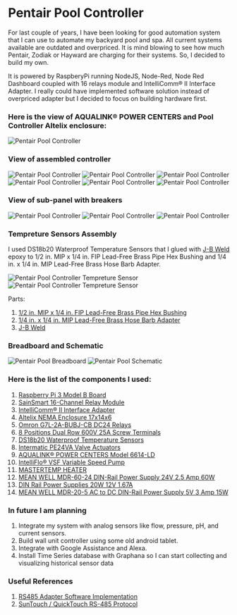# Pentair Pool Controller

For last couple of years, I have been looking for good automation system that I can use to automate my backyard pool and spa. All current systems available are outdated and overpriced. It is mind blowing to see how much Pentair, Zodiak or Hayward are charging for their systems. So, I decided to build my own.

It is powered by RaspberyPi running NodeJS, Node-Red, Node Red Dashboard coupled with 16 relays module and IntelliComm® II Interface Adapter. I really could have implemented software solution instead of overpriced adapter but I decided to focus on building hardware first. 

### Here is the view of AQUALINK® POWER CENTERS and Pool Controller Altelix enclosure:
![Pentair Pool Controller](/images/pool-controller.png)

### View of assembled controller
![Pentair Pool Controller](/images/board.png)
![Pentair Pool Controller](/images/raspberry-pi.png)
![Pentair Pool Controller](/images/relay-module.png)
![Pentair Pool Controller](/images/resistors.png)
![Pentair Pool Controller](/images/terminal.png)
![Pentair Pool Controller](/images/intellicom.png)

### View of sub-panel with breakers
![Pentair Pool Controller](/images/high-voltage.png)
![Pentair Pool Controller](/images/relays.png)
![Pentair Pool Controller](/images/power-supply.png)

### Tempreture Sensors Assembly
I used DS18b20 Waterproof Temperature Sensors that I glued with [J-B Weld](https://www.homedepot.com/p/J-B-Weld-25-ml-ClearWeld-Quick-Set-Epoxy-Syringe-50112/204986141) epoxy to 1/2 in. MIP x 1/4 in. FIP Lead-Free Brass Pipe Hex Bushing and 1/4 in. x 1/4 in. MIP Lead-Free Brass Hose Barb Adapter. 

![Pentair Pool Controller Tempreture Sensor](/images/temp-sensor.png)
![Pentair Pool Controller Tempreture Sensor](/images/temp-sensor-2.png)

Parts:
1. [1/2 in. MIP x 1/4 in. FIP Lead-Free Brass Pipe Hex Bushing](https://www.homedepot.com/p/Everbilt-1-2-in-MIP-x-1-4-in-FIP-Lead-Free-Brass-Pipe-Hex-Bushing-802639/207176802)
1. [1/4 in. x 1/4 in. MIP Lead-Free Brass Hose Barb Adapter](https://www.homedepot.com/p/Everbilt-1-2-in-MIP-x-1-4-in-FIP-Lead-Free-Brass-Pipe-Hex-Bushing-802639/207176802)
1. [J-B Weld](https://www.homedepot.com/p/J-B-Weld-25-ml-ClearWeld-Quick-Set-Epoxy-Syringe-50112/204986141)

### Breadboard and Schematic
![Pentair Pool Breadboard](/Fritzing/Pool-Controller_bb.png)
![Pentair Pool Schematic](/Fritzing/Pool-Controller_schem.png)

### Here is the list of the components I used:

1. [Raspberry Pi 3 Model B Board](https://www.amazon.com/Raspberry-Pi-MS-004-00000024-Model-Board/dp/B01LPLPBS8)
1. [SainSmart 16-Channel Relay Module](https://www.amazon.com/gp/product/B0057OC66U)
1. [IntelliComm® II Interface Adapter](https://www.pentair.com/en/products/pool-spa-equipment/pool-automation/intellicomm_ii_interfaceadapter.html)
1. [Altelix NEMA Enclosure 17x14x6](https://www.amazon.com/Raspberry-Pi-MS-004-00000024-Model-Board/dp/B01LPLPBS8)
1. [Omron G7L-2A-BUBJ-CB DC24 Relays](https://www.amazon.com/gp/product/B0057OC66U)
1. [8 Positions Dual Row 600V 25A Screw Terminals](https://www.amazon.com/gp/product/B0057OC66U)
1. [DS18b20 Waterproof Temperature Sensors](https://www.amazon.com/gp/product/B0057OC66U)
1. [Intermatic PE24VA Valve Actuators](https://www.amazon.com/Intermatic-PE24VA-Valve-Actuator-Black/dp/B002ZPJVV2)
1. [AQUALINK® POWER CENTERS Model 6614-LD](https://www.jandy.com/en/products/controls/system-components/power-centers/aqualink-power-center)
1. [IntelliFlo® VSF Variable Speed Pump](https://www.pentair.com/en/products/pool-spa-equipment/pool-pumps/intelliflo_vsf.html)
1. [MASTERTEMP HEATER](https://www.pentair.com/en/products/pool-spa-equipment/pool-heaters/mastertemp_heater/sku/460737.html)
1. [MEAN WELL MDR-60-24 DIN-Rail Power Supply 24V 2.5 Amp 60W](https://www.amazon.com/gp/product/B005T6OBFU)
1. [DIN Rail Power Supplies 20W 12V 1.67A](https://www.amazon.com/gp/product/B00MEKD6X2)
1. [MEAN WELL MDR-20-5 AC to DC DIN-Rail Power Supply 5V 3 Amp 15W](https://www.amazon.com/gp/product/B005T6RBSO)

### In future I am planning

1. Integrate my system with analog sensors like flow, pressure, pH, and current sensors.
1. Build wall unit controller using some old android tablet.
1. Integrate with Google Assistance and Alexa.
1. Install Time Series database with Graphana so I can start collecting and visualizing historical sensor data


### Useful References
1. [RS485 Adapter Software Implementation](https://github.com/tagyoureit/nodejs-poolController#rs485-adapter)
1. [SunTouch / QuickTouch RS-485 Protocol](https://docs.google.com/document/d/1M0KMfXfvbszKeqzu6MUF_7yM6KDHk8cZ5nrH1_OUcAc/edit?usp=drivesdk)
